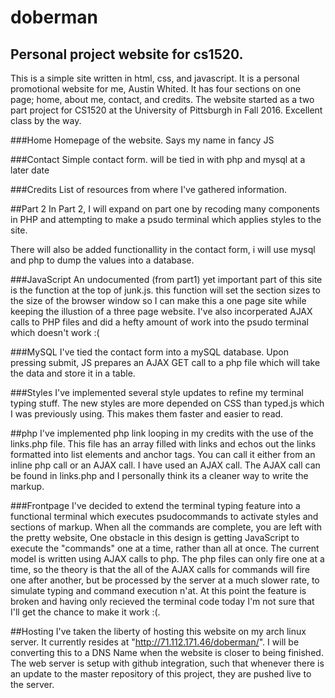 # doberman
## Personal project website for cs1520. 
This is a simple site written in html, css, and javascript. It is a personal promotional website for me, Austin Whited. It has four sections on one page; home, about me, contact, and credits. The website started as a two part project for CS1520 at the University of Pittsburgh in Fall 2016. Excellent class by the way. 

###Home
Homepage of the website. Says my name in fancy JS

###Contact
Simple contact form. will be tied in with php and mysql at a later date

###Credits
List of resources from where I've gathered information. 

##Part 2
In Part 2, I will expand on part one by recoding many components in PHP and attempting to make a psudo terminal which applies styles to the site. 

There will also be added functionallity in the contact form, i will use mysql and php to dump the values into a database.

###JavaScript
An undocumented (from part1) yet important part of this site is the function at the top of junk.js. this function will set the section sizes to the size of the browser window so I can make this a one page site while keeping the illustion of a three page website. I've also incorperated AJAX calls to PHP files and did a hefty amount of work into the psudo terminal which doesn't work :(

###MySQL
I've tied the contact form into a mySQL database. Upon pressing submit, JS prepares an AJAX GET call to a php file which will take the data and store it in a table. 

###Styles
I've implemented several style updates to refine my terminal typing stuff. The new styles are more depended on CSS than typed.js which I was previously using. This makes them faster and easier to read.
 
##php
I've implemented php link looping in my credits with the use of the links.php file. This file has an array filled with links and echos out the links formatted into list elements and anchor tags. You can call it either from an inline php call or an AJAX call. I have used an AJAX call. The AJAX call can be found in links.php and I personally think its a cleaner way to write the markup.
 
###Frontpage
I've decided to extend the terminal typing feature into a functional terminal which executes psudocommands to activate styles and sections of markup. When all the commands are complete, you are left with the pretty website, One obstacle in this design is getting JavaScript to execute the "commands" one at a time, rather than all at once. The current model is written using AJAX calls to php. The php files can only fire one at a time, so the theory is that the all of the AJAX calls for commands will fire one after another, but be processed by the server at a much slower rate, to simulate typing and command execution n'at. At this point the feature is broken and having only recieved the terminal code today I'm not sure that I'll get the chance to make it work :(. 

##Hosting
I've taken the liberty of hosting this website on my arch linux server. It currently resides at 
"http://71.112.171.46/doberman/". I will be converting this to a DNS Name when the website is closer to being finished. The web server is setup with github integration, such that whenever there is an update to the master repository of this project, they are pushed live to the server. 

